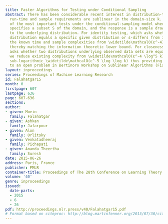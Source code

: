 ```yaml
---
title: Faster Algorithms for Testing under Conditional Sampling
abstract: There has been considerable recent interest in distribution-tests whose
  run-time and sample requirements are sublinear in the domain-size k. We study two
  of the most important tests under the conditional-sampling model where each query
  specifies a subset S of the domain, and the response is a sample drawn from S according
  to the underlying distribution. For identity testing, which asks whether the underlying
  distribution equals a specific given distribution or ε-differs from it, we reduce
  the known time and sample complexities from \widetilde\mathcalO(ε^-4) to \widetilde\mathcalO(ε^-2),
  thereby matching the information theoretic lower bound. For closeness testing, which
  asks whether two distributions underlying observed data sets are equal or different,
  we reduce existing complexity from \widetilde\mathcalO(ε^-4 \log^5 k) to an even
  sub-logarithmic \widetilde\mathcalO(ε^-5 \log \log k) thus providing a better bound
  to an open problem in Bertinoro Workshop on Sublinear Algorithms (Fisher, 2014).
layout: inproceedings
series: Proceedings of Machine Learning Research
id: Falahatgar15
month: 0
firstpage: 607
lastpage: 636
page: 607-636
sections: 
author:
- given: Moein
  family: Falahatgar
- given: Ashkan
  family: Jafarpour
- given: Alon
  family: Orlitsky
- given: Venkatadheeraj
  family: Pichapati
- given: Ananda Theertha
  family: Suresh
date: 2015-06-26
address: Paris, France
publisher: PMLR
container-title: Proceedings of The 28th Conference on Learning Theory
volume: '40'
genre: inproceedings
issued:
  date-parts:
  - 2015
  - 6
  - 26
pdf: http://proceedings.mlr.press/v40/Falahatgar15.pdf
# Format based on citeproc: http://blog.martinfenner.org/2013/07/30/citeproc-yaml-for-bibliographies/
---
```

